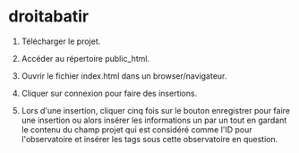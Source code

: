 # droitabatir

1. Télécharger le projet.

2. Accéder au répertoire public_html.

3. Ouvrir le fichier index.html dans un browser/navigateur.

4. Cliquer sur connexion pour faire des insertions.

5. Lors d'une insertion, cliquer cinq fois sur le bouton enregistrer pour faire une insertion ou alors insérer les informations un par un tout en gardant le contenu du champ projet qui est considéré comme l'ID pour l'observatoire et insérer les tags sous cette observatoire en question.
